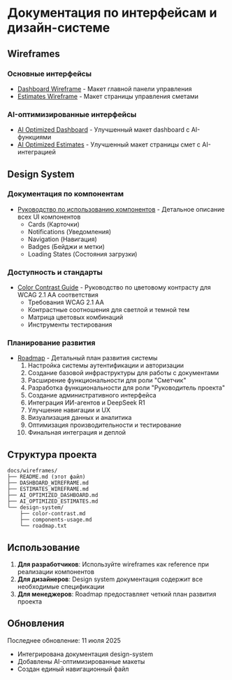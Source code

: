 # Документация по интерфейсам и дизайн-системе

## Wireframes

### Основные интерфейсы
- [Dashboard Wireframe](./DASHBOARD_WIREFRAME.md) - Макет главной панели управления
- [Estimates Wireframe](./ESTIMATES_WIREFRAME.md) - Макет страницы управления сметами

### AI-оптимизированные интерфейсы
- [AI Optimized Dashboard](./AI_OPTIMIZED_DASHBOARD.md) - Улучшенный макет dashboard с AI-функциями
- [AI Optimized Estimates](./AI_OPTIMIZED_ESTIMATES.md) - Улучшенный макет страницы смет с AI-интеграцией

## Design System

### Документация по компонентам
- [Руководство по использованию компонентов](./design-system/components-usage.md) - Детальное описание всех UI компонентов
  - Cards (Карточки)
  - Notifications (Уведомления)
  - Navigation (Навигация)
  - Badges (Бейджи и метки)
  - Loading States (Состояния загрузки)

### Доступность и стандарты
- [Color Contrast Guide](./design-system/color-contrast.md) - Руководство по цветовому контрасту для WCAG 2.1 AA соответствия
  - Требования WCAG 2.1 AA
  - Контрастные соотношения для светлой и темной тем
  - Матрица цветовых комбинаций
  - Инструменты тестирования

### Планирование развития
- [Roadmap](./design-system/roadmap.txt) - Детальный план развития системы
  1. Настройка системы аутентификации и авторизации
  2. Создание базовой инфраструктуры для работы с документами
  3. Расширение функциональности для роли "Сметчик"
  4. Разработка функциональности для роли "Руководитель проекта"
  5. Создание административного интерфейса
  6. Интеграция ИИ-агентов и DeepSeek R1
  7. Улучшение навигации и UX
  8. Визуализация данных и аналитика
  9. Оптимизация производительности и тестирование
  10. Финальная интеграция и деплой

## Структура проекта

```
docs/wireframes/
├── README.md (этот файл)
├── DASHBOARD_WIREFRAME.md
├── ESTIMATES_WIREFRAME.md
├── AI_OPTIMIZED_DASHBOARD.md
├── AI_OPTIMIZED_ESTIMATES.md
└── design-system/
    ├── color-contrast.md
    ├── components-usage.md
    └── roadmap.txt
```

## Использование

1. **Для разработчиков**: Используйте wireframes как reference при реализации компонентов
2. **Для дизайнеров**: Design system документация содержит все необходимые спецификации
3. **Для менеджеров**: Roadmap предоставляет четкий план развития проекта

## Обновления

Последнее обновление: 11 июля 2025
- Интегрирована документация design-system
- Добавлены AI-оптимизированные макеты
- Создан единый навигационный файл

